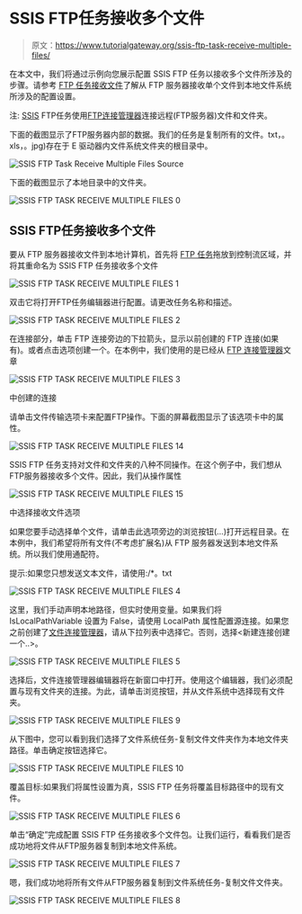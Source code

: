 # SSIS FTP任务接收多个文件

> 原文：<https://www.tutorialgateway.org/ssis-ftp-task-receive-multiple-files/>

在本文中，我们将通过示例向您展示配置 SSIS FTP 任务以接收多个文件所涉及的步骤。请参考 [FTP 任务接收文件](https://www.tutorialgateway.org/ssis-ftp-task-receive-files/)了解从 FTP 服务器接收单个文件到本地文件系统所涉及的配置设置。

注: [SSIS](https://www.tutorialgateway.org/ssis/) FTP任务使用[FTP连接管理器](https://www.tutorialgateway.org/ssis-ftp-connection-manager/)连接远程(FTP服务器)文件和文件夹。

下面的截图显示了FTP服务器内部的数据。我们的任务是复制所有的文件。txt，。xls，。jpg)存在于 E 驱动器内文件系统文件夹的根目录中。

![SSIS FTP Task Receive Multiple Files Source](img/a23e2a3677c5b53ddbf88e6faf178841.png)

下面的截图显示了本地目录中的文件夹。

![SSIS FTP TASK RECEIVE MULTIPLE FILES 0](img/93d09aef3fbaadba3ba7d6c63c9e983a.png)

## SSIS FTP任务接收多个文件

要从 FTP 服务器接收文件到本地计算机，首先将 [FTP 任务](https://www.tutorialgateway.org/ssis-ftp-task/)拖放到控制流区域，并将其重命名为 SSIS FTP 任务接收多个文件

![SSIS FTP TASK RECEIVE MULTIPLE FILES 1](img/e60e571d01c61b0bea393fc54edc236d.png)

双击它将打开FTP任务编辑器进行配置。请更改任务名称和描述。

![SSIS FTP TASK RECEIVE MULTIPLE FILES 2](img/993c0f8ac50fdd8d39048ebb937c2c84.png)

在连接部分，单击 FTP 连接旁边的下拉箭头，显示以前创建的 FTP 连接(如果有)。或者点击<new connection..="">选项创建一个。在本例中，我们使用的是已经从 [FTP 连接管理器](https://www.tutorialgateway.org/ssis-ftp-connection-manager/)文章</new>

![SSIS FTP TASK RECEIVE MULTIPLE FILES 3](img/47c378cb44e40fce67dae87d34395b9f.png)

中创建的连接

请单击文件传输选项卡来配置FTP操作。下面的屏幕截图显示了该选项卡中的属性。

![SSIS FTP TASK RECEIVE MULTIPLE FILES 14](img/5b7a979f761dae6cf1f70ecede765bb0.png)

SSIS FTP 任务支持对文件和文件夹的八种不同操作。在这个例子中，我们想从FTP服务器接收多个文件。因此，我们从操作属性

![SSIS FTP TASK RECEIVE MULTIPLE FILES 15](img/2df1469f3a3e4530b31b3c5c41e09a76.png)

中选择接收文件选项

如果您要手动选择单个文件，请单击此选项旁边的浏览按钮(…)打开远程目录。在本例中，我们希望将所有文件(不考虑扩展名)从 FTP 服务器发送到本地文件系统。所以我们使用通配符。

提示:如果您只想发送文本文件，请使用:/*。txt

![SSIS FTP TASK RECEIVE MULTIPLE FILES 4](img/a5f54df82b4a9624413813e95b983d60.png)

这里，我们手动声明本地路径，但实时使用变量。如果我们将 IsLocalPathVariable 设置为 False，请使用 LocalPath 属性配置源连接。如果您之前创建了[文件连接管理器](https://www.tutorialgateway.org/file-connection-manager-in-ssis/)，请从下拉列表中选择它。否则，选择<新建连接创建一个..>。

![SSIS FTP TASK RECEIVE MULTIPLE FILES 5](img/343f2d7513cd3ffed931e04ba7d3bb92.png)

选择<new connection..="">后，文件连接管理器编辑器将在新窗口中打开。使用这个编辑器，我们必须配置与现有文件夹的连接。为此，请单击浏览按钮，并从文件系统中选择现有文件夹。</new>

![SSIS FTP TASK RECEIVE MULTIPLE FILES 9](img/88febeb4d6969b805a85bbab48256345.png)

从下图中，您可以看到我们选择了文件系统任务-复制文件文件夹作为本地文件夹路径。单击确定按钮选择它。

![SSIS FTP TASK RECEIVE MULTIPLE FILES 10](img/f7e1380e60a37948feabc045ba412720.png)

覆盖目标:如果我们将属性设置为真，SSIS FTP 任务将覆盖目标路径中的现有文件。

![SSIS FTP TASK RECEIVE MULTIPLE FILES 6](img/b7c4d5f4c666cf711b31c114b8ee8317.png)

单击“确定”完成配置 SSIS FTP 任务接收多个文件包。让我们运行，看看我们是否成功地将文件从FTP服务器复制到本地文件系统。

![SSIS FTP TASK RECEIVE MULTIPLE FILES 7](img/2df17a392b76725ae7f559e62fb44f61.png)

嗯，我们成功地将所有文件从FTP服务器复制到文件系统任务-复制文件文件夹。

![SSIS FTP TASK RECEIVE MULTIPLE FILES 8](img/3c551d3076990f3caad9f7b7313df2b5.png)